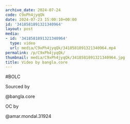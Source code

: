 ```yaml
---
archive_date: 2024-07-24
code: C9xPh4jyqQk
date: 2024-07-23 15:00:10+00:00
id: '3418581891321340964'
layout: post
media:
- id: '3418581891321340964'
  type: video
  url: media/C9xPh4jyqQk/3418581891321340964.mp4
permalink: /p/C9xPh4jyqQk/
thumbnail: media/C9xPh4jyqQk/3418581891321340964.jpg
title: Video by bangla.core
---
```


#BOLC   
  
Sourced by  
  
@bangla.core   
  
OC by  
  
@amar.mondal.31924